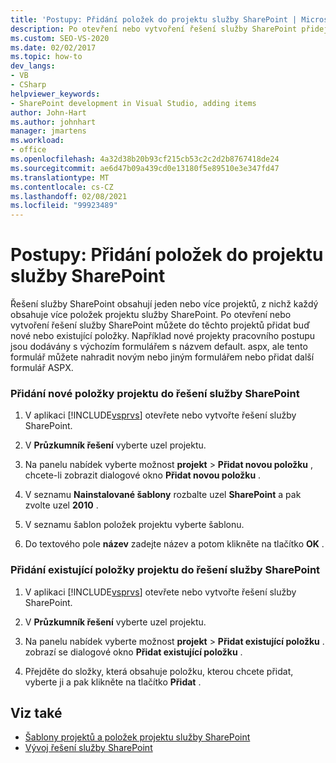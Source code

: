 ```yaml
---
title: 'Postupy: Přidání položek do projektu služby SharePoint | Microsoft Docs'
description: Po otevření nebo vytvoření řešení služby SharePoint přidejte nové nebo existující položky do projektu služby SharePoint v aplikaci Visual Studio.
ms.custom: SEO-VS-2020
ms.date: 02/02/2017
ms.topic: how-to
dev_langs:
- VB
- CSharp
helpviewer_keywords:
- SharePoint development in Visual Studio, adding items
author: John-Hart
ms.author: johnhart
manager: jmartens
ms.workload:
- office
ms.openlocfilehash: 4a32d38b20b93cf215cb53c2c2d2b8767418de24
ms.sourcegitcommit: ae6d47b09a439cd0e13180f5e89510e3e347fd47
ms.translationtype: MT
ms.contentlocale: cs-CZ
ms.lasthandoff: 02/08/2021
ms.locfileid: "99923489"
---
```

# <a name="how-to-add-items-to-a-sharepoint-project"></a>Postupy: Přidání položek do projektu služby SharePoint
  Řešení služby SharePoint obsahují jeden nebo více projektů, z nichž každý obsahuje více položek projektu služby SharePoint. Po otevření nebo vytvoření řešení služby SharePoint můžete do těchto projektů přidat buď nové nebo existující položky. Například nové projekty pracovního postupu jsou dodávány s výchozím formulářem s názvem default. aspx, ale tento formulář můžete nahradit novým nebo jiným formulářem nebo přidat další formulář ASPX.

### <a name="to-add-a-new-project-item-to-a-sharepoint-solution"></a>Přidání nové položky projektu do řešení služby SharePoint

1. V aplikaci [!INCLUDE[vsprvs](../sharepoint/includes/vsprvs-md.md)] otevřete nebo vytvořte řešení služby SharePoint.

2. V **Průzkumník řešení** vyberte uzel projektu.

3. Na panelu nabídek vyberte možnost **projekt**  >  **Přidat novou položku** , chcete-li zobrazit dialogové okno **Přidat novou položku** .

4. V seznamu **Nainstalované šablony** rozbalte uzel **SharePoint** a pak zvolte uzel **2010** .

5. V seznamu šablon položek projektu vyberte šablonu.

6. Do textového pole **název** zadejte název a potom klikněte na tlačítko **OK** .

### <a name="to-add-an-existing-project-item-to-a-sharepoint-solution"></a>Přidání existující položky projektu do řešení služby SharePoint

1. V aplikaci [!INCLUDE[vsprvs](../sharepoint/includes/vsprvs-md.md)] otevřete nebo vytvořte řešení služby SharePoint.

2. V **Průzkumník řešení** vyberte uzel projektu.

3. Na panelu nabídek vyberte možnost **projekt**  >  **Přidat existující položku** . zobrazí se dialogové okno **Přidat existující položku** .

4. Přejděte do složky, která obsahuje položku, kterou chcete přidat, vyberte ji a pak klikněte na tlačítko **Přidat** .

## <a name="see-also"></a>Viz také
- [Šablony projektů a položek projektu služby SharePoint](../sharepoint/sharepoint-project-and-project-item-templates.md)
- [Vývoj řešení služby SharePoint](../sharepoint/developing-sharepoint-solutions.md)
